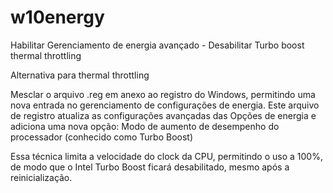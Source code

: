 # w10energy
Habilitar Gerenciamento de energia avançado - Desabilitar Turbo boost thermal throttling

Alternativa para thermal throttling

Mesclar o arquivo .reg em anexo ao registro do Windows, permitindo uma nova entrada no gerenciamento de configurações de energia.
Este arquivo de registro atualiza as configurações avançadas das Opções de energia e adiciona uma nova opção: Modo de aumento de desempenho do processador (conhecido como Turbo Boost)

Essa técnica limita a velocidade do clock da CPU, permitindo o uso a 100%, de modo que o Intel Turbo Boost ficará desabilitado, mesmo após a reinicialização.

